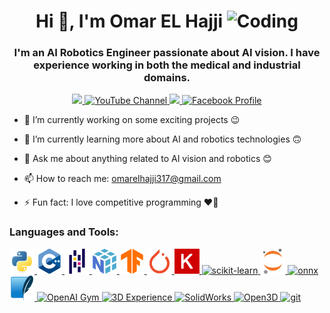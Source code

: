 <h1 align="center">Hi 👋, I'm Omar EL Hajji <img alt="Coding" width="55px" height="45px" src="developer.gif" width="50" height="40"></h1>

<h3 align="center">I'm an AI Robotics Engineer passionate about AI vision. I have experience working in both the medical and industrial domains.</h3>

<div align="center">
    <a href="https://www.linkedin.com/in/omar-el-hajji-2992a1257/"/>
        <img src ="https://img.shields.io/badge/LinkedIn-0077B5?style=for-the-badge&logo=linkedin&logoColor=white"/>
    </a>
    <a href="https://www.youtube.com/@OEngineer2002/"/>
        <img src="https://img.shields.io/badge/YouTube-FF0000?style=for-the-badge&logo=youtube&logoColor=white" alt="YouTube Channel"/>
    </a>
    <a href="https://www.instagram.com/omar_elhajji/"/>
        <img src ="https://img.shields.io/badge/Instagram-E4405F?style=for-the-badge&logo=instagram&logoColor=white"/>
    </a>
    <a href="https://www.facebook.com/omar.ilhajji/"/>
      <img src="https://img.shields.io/badge/Facebook-1877F2?style=for-the-badge&logo=facebook&logoColor=white" alt="Facebook Profile"/>
    </a>
</div>

- 🔭 I’m currently working on some exciting projects 😉

- 🌱 I’m currently learning more about AI and robotics technologies 🙃

- 💬 Ask me about anything related to AI vision and robotics 😊

- 📫 How to reach me: omarelhajji317@gmail.com

- ⚡ Fun fact: I love competitive programming ❤️‍🔥

<h3 align="left">Languages and Tools:</h3>
<p align="left"> 
    <a href="https://www.python.org" target="_blank" rel="noreferrer"> <img src="https://raw.githubusercontent.com/devicons/devicon/master/icons/python/python-original.svg" alt="python" width="40" height="40"/> </a>
    <a href="https://isocpp.org/" target="_blank" rel="noreferrer"> <img src="https://raw.githubusercontent.com/devicons/devicon/master/icons/cplusplus/cplusplus-original.svg" alt="cplusplus" width="40" height="40"/> </a>
    <a href="https://pandas.pydata.org/" target="_blank" rel="noreferrer"> <img src="https://raw.githubusercontent.com/devicons/devicon/master/icons/pandas/pandas-original.svg" alt="pandas" width="40" height="40"/> </a>
    <a href="https://numpy.org/" target="_blank" rel="noreferrer"> <img src="https://raw.githubusercontent.com/devicons/devicon/master/icons/numpy/numpy-original.svg" alt="numpy" width="40" height="40"/> </a>
    <a href="https://www.tensorflow.org/" target="_blank" rel="noreferrer"> <img src="https://raw.githubusercontent.com/devicons/devicon/master/icons/tensorflow/tensorflow-original.svg" alt="tensorflow" width="40" height="40"/> </a>
    <a href="https://pytorch.org/" target="_blank" rel="noreferrer"> <img src="https://raw.githubusercontent.com/devicons/devicon/master/icons/pytorch/pytorch-original.svg" alt="pytorch" width="40" height="40"/> </a>
    <a href="https://keras.io/" target="_blank" rel="noreferrer"> <img src="https://raw.githubusercontent.com/devicons/devicon/master/icons/keras/keras-original.svg" alt="keras" width="40" height="40"/> </a>
    <a href="https://scikit-learn.org/" target="_blank" rel="noreferrer"> <img src="https://seeklogo.com/images/S/scikit-learn-logo-8766D07E2E-seeklogo.com.png" alt="scikit-learn" width="40" height="40"/> </a>
    <a href="https://jupyter.org/" target="_blank" rel="noreferrer"> <img src="https://raw.githubusercontent.com/devicons/devicon/master/icons/jupyter/jupyter-original.svg" alt="jupyter" width="40" height="40"/> </a>
    <a href="https://onnx.ai/" target="_blank" rel="noreferrer"> <img src="https://miro.medium.com/v2/resize:fit:1400/1*B2T8bycSeIhPFooIwGf8fw.png" alt="onnx" width="40" height="40"/> </a>
    <a href="https://www.sqlite.org/" target="_blank" rel="noreferrer"> <img src="https://raw.githubusercontent.com/devicons/devicon/master/icons/sqlite/sqlite-original.svg" alt="sql" width="40" height="40"/> </a>
    <a href="https://gym.openai.com/" target="_blank" rel="noreferrer"> <img src="https://img.stackshare.io/service/12581/gym.png" alt="OpenAI Gym" width="40" height="40"/> </a>
    <a href="https://www.3ds.com/products-services/3dexperience-platform/" target="_blank" rel="noreferrer"> <img src="https://www.3ds.com/sites/default/files/2021-04/3dexperience-platform-information.jpg" alt="3D Experience" width="40" height="40"/> </a>
    <a href="https://www.solidworks.com/" target="_blank" rel="noreferrer"> <img src="https://img.icons8.com/color/512/solidworks.png" alt="SolidWorks" width="40" height="40"/> </a>
    <a href="https://www.open3d.org/" target="_blank" rel="noreferrer"> <img src="https://www.open3d.org/wordpress/wp-content/uploads/2018/09/open3d_logo-e1536865267950-300x259.png" alt="Open3D" width="40" height="40"/> </a>
    <a href="https://git-scm.com/" target="_blank" rel="noreferrer"> <img src="https://www.vectorlogo.zone/logos/git-scm/git-scm-icon.svg" alt="git" width="40" height="40"/> </a>
</p>
